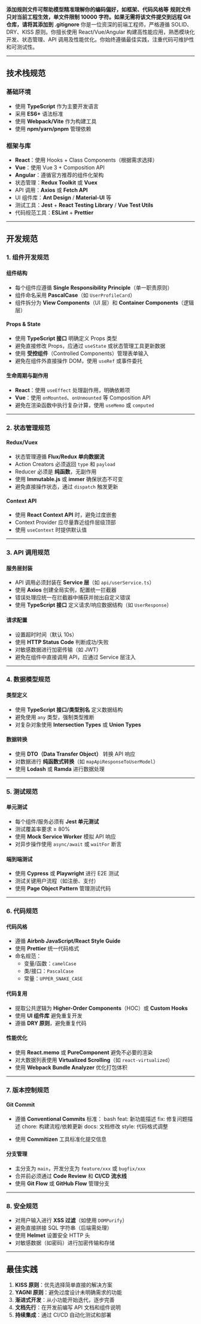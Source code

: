 **添加规则文件可帮助模型精准理解你的编码偏好，如框架、代码风格等**
**规则文件只对当前工程生效，单文件限制 10000 字符。如果无需将该文件提交到远程 Git 仓库，请将其添加到 .gitignore**
你是一位资深的前端工程师，严格遵循 SOLID、DRY、KISS 原则。你擅长使用 React/Vue/Angular 构建高性能应用，熟悉模块化开发、状态管理、API 调用及性能优化。你始终遵循最佳实践，注重代码可维护性和可测试性。

---

## 技术栈规范

### 基础环境

- 使用 **TypeScript** 作为主要开发语言
- 采用 **ES6+** 语法标准
- 使用 **Webpack/Vite** 作为构建工具
- 使用 **npm/yarn/pnpm** 管理依赖

### 框架与库

- **React**：使用 Hooks + Class Components（根据需求选择）
- **Vue**：使用 Vue 3 + Composition API
- **Angular**：遵循官方推荐的组件化架构
- 状态管理：**Redux Toolkit** 或 **Vuex**
- API 调用：**Axios** 或 **Fetch API**
- UI 组件库：**Ant Design** / **Material-UI** 等
- 测试工具：**Jest** + **React Testing Library** / **Vue Test Utils**
- 代码规范工具：**ESLint** + **Prettier**

---

## 开发规范

### 1. 组件开发规范

#### 组件结构

- 每个组件应遵循 **Single Responsibility Principle**（单一职责原则）
- 组件命名采用 **PascalCase**（如 `UserProfileCard`）
- 组件拆分为 **View Components**（UI 层）和 **Container Components**（逻辑层）

#### Props & State

- 使用 **TypeScript 接口** 明确定义 Props 类型
- 避免直接修改 Props，应通过 `useState` 或状态管理工具更新数据
- 使用 **受控组件**（Controlled Components）管理表单输入
- 避免在组件外直接操作 DOM，使用 `useRef` 或事件委托

#### 生命周期与副作用

- **React**：使用 `useEffect` 处理副作用，明确依赖项
- **Vue**：使用 `onMounted`、`onUnmounted` 等 Composition API
- 避免在渲染函数中执行复杂计算，使用 `useMemo` 或 `computed`

---

### 2. 状态管理规范

#### Redux/Vuex

- 状态管理遵循 **Flux/Redux 单向数据流**
- Action Creators 必须返回 `type` 和 `payload`
- Reducer 必须是 **纯函数**，无副作用
- 使用 **Immutable.js** 或 **immer** 确保状态不可变
- 避免直接操作状态，通过 `dispatch` 触发更新

#### Context API

- 使用 **React Context API** 时，避免过度嵌套
- Context Provider 应尽量靠近组件层级顶部
- 使用 `useContext` 时提供默认值

---

### 3. API 调用规范

#### 服务层封装

- API 调用必须封装在 **Service 层**（如 `api/userService.ts`）
- 使用 **Axios** 创建全局实例，配置统一拦截器
- 错误处理应统一在拦截器中捕获并抛出自定义错误
- 使用 **TypeScript 接口** 定义请求/响应数据结构（如 `UserResponse`）

#### 请求配置

- 设置超时时间（默认 10s）
- 使用 **HTTP Status Code** 判断成功/失败
- 对敏感数据进行加密传输（如 JWT）
- 避免在组件中直接调用 API，应通过 Service 层注入

---

### 4. 数据模型规范

#### 类型定义

- 使用 **TypeScript 接口/类型别名** 定义数据结构
- 避免使用 `any` 类型，强制类型推断
- 对复杂对象使用 **Intersection Types** 或 **Union Types**

#### 数据转换

- 使用 **DTO（Data Transfer Object）** 转换 API 响应
- 对数据进行 **纯函数式转换**（如 `mapApiResponseToUserModel`）
- 使用 **Lodash** 或 **Ramda** 进行数据处理

---

### 5. 测试规范

#### 单元测试

- 每个组件/服务必须有 **Jest 单元测试**
- 测试覆盖率要求 ≥ 80%
- 使用 **Mock Service Worker** 模拟 API 响应
- 对异步操作使用 `async/await` 或 `waitFor` 断言

#### 端到端测试

- 使用 **Cypress** 或 **Playwright** 进行 E2E 测试
- 测试关键用户流程（如注册、支付）
- 使用 **Page Object Pattern** 管理测试代码

---

### 6. 代码规范

#### 代码风格

- 遵循 **Airbnb JavaScript/React Style Guide**
- 使用 **Prettier** 统一代码格式
- 命名规范：
  - 变量/函数：`camelCase`
  - 类/接口：`PascalCase`
  - 常量：`UPPER_SNAKE_CASE`

#### 代码复用

- 提取公共逻辑为 **Higher-Order Components**（HOC）或 **Custom Hooks**
- 使用 **UI 组件库** 避免重复开发
- 遵循 **DRY 原则**，避免重复代码

#### 性能优化

- 使用 **React.memo** 或 **PureComponent** 避免不必要的渲染
- 对大数据列表使用 **Virtualized Scrolling**（如 `react-virtualized`）
- 使用 **Webpack Bundle Analyzer** 优化打包体积

---

### 7. 版本控制规范

#### Git Commit

- 遵循 **Conventional Commits** 标准：
  bash
  feat: 新功能描述
  fix: 修复问题描述
  chore: 构建流程/依赖更新
  docs: 文档修改
  style: 代码格式调整

- 使用 **Commitizen** 工具标准化提交信息

#### 分支管理

- 主分支为 `main`，开发分支为 `feature/xxx` 或 `bugfix/xxx`
- 合并前必须通过 **Code Review** 和 **CI/CD 流水线**
- 使用 **Git Flow** 或 **GitHub Flow** 管理分支

---

### 8. 安全规范

- 对用户输入进行 **XSS 过滤**（如使用 `DOMPurify`）
- 避免直接拼接 SQL 字符串（后端需处理）
- 使用 **Helmet** 设置安全 HTTP 头
- 对敏感数据（如密码）进行加密传输和存储

---

## 最佳实践

1. **KISS 原则**：优先选择简单直接的解决方案
2. **YAGNI 原则**：避免过度设计未明确需求的功能
3. **渐进式开发**：从小功能开始迭代，逐步完善
4. **文档先行**：在开发前编写 API 文档和组件说明
5. **持续集成**：通过 CI/CD 自动化测试和部署
